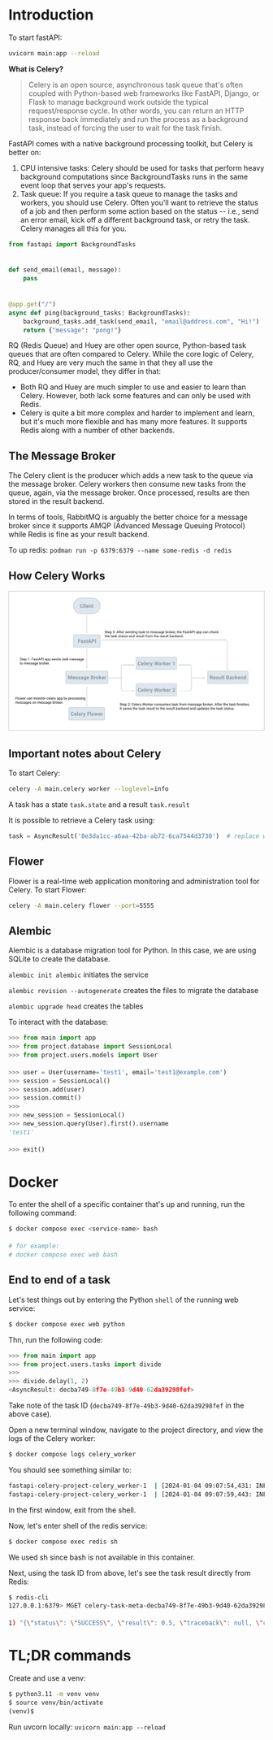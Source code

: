 # Introduction
To start fastAPI:
```sh
uvicorn main:app --reload 
```

**What is Celery?**
> Celery is an open source, asynchronous task queue that's often coupled with Python-based web frameworks like FastAPI, Django, or Flask to manage background work outside the typical request/response cycle. In other words, you can return an HTTP response back immediately and run the process as a background task, instead of forcing the user to wait for the task finish.

FastAPI comes with a native background processing toolkit, but Celery is better on:

1. CPU intensive tasks: Celery should be used for tasks that perform heavy background computations since BackgroundTasks runs in the same event loop that serves your app's requests.
2. Task queue: If you require a task queue to manage the tasks and workers, you should use Celery. Often you'll want to retrieve the status of a job and then perform some action based on the status -- i.e., send an error email, kick off a different background task, or retry the task. Celery manages all this for you.


```python
from fastapi import BackgroundTasks


def send_email(email, message):
    pass


@app.get("/")
async def ping(background_tasks: BackgroundTasks):
    background_tasks.add_task(send_email, "email@address.com", "Hi!")
    return {"message": "pong!"}
```

RQ (Redis Queue) and Huey are other open source, Python-based task queues that are often compared to Celery. While the core logic of Celery, RQ, and Huey are very much the same in that they all use the producer/consumer model, they differ in that:
- Both RQ and Huey are much simpler to use and easier to learn than Celery. However, both lack some features and can only be used with Redis.
- Celery is quite a bit more complex and harder to implement and learn, but it's much more flexible and has many more features. It supports Redis along with a number of other backends.

## The Message Broker
The Celery client is the producer which adds a new task to the queue via the message broker. Celery workers then consume new tasks from the queue, again, via the message broker. Once processed, results are then stored in the result backend.

In terms of tools, RabbitMQ is arguably the better choice for a message broker since it supports AMQP (Advanced Message Queuing Protocol) while Redis is fine as your result backend.

To up redis: `podman run -p 6379:6379 --name some-redis -d redis`

## How Celery Works
![alt text](images/celery_schematics.png)

## Important notes about Celery
To start Celery:
```sh
celery -A main.celery worker --loglevel=info
```

A task has a state `task.state` and a result `task.result`

It is possible to retrieve a Celery task using:
```python
task = AsyncResult('8e3da1cc-a6aa-42ba-ab72-6ca7544d3730')  # replace with your UUID
```

## Flower
Flower is a real-time web application monitoring and administration tool for Celery. To start Flower:

```sh
celery -A main.celery flower --port=5555
```

## Alembic
Alembic is a database migration tool for Python. In this case, we are using SQLite to create the database.

`alembic init alembic` initiates the service

`alembic revision --autogenerate` creates the files to migrate the database

`alembic upgrade head` creates the tables

To interact with the database:

```python
>>> from main import app
>>> from project.database import SessionLocal
>>> from project.users.models import User

>>> user = User(username='test1', email='test1@example.com')
>>> session = SessionLocal()
>>> session.add(user)
>>> session.commit()
>>>
>>> new_session = SessionLocal()
>>> new_session.query(User).first().username
'test1'

>>> exit()
```

# Docker
To enter the shell of a specific container that's up and running, run the following command:

```sh
$ docker compose exec <service-name> bash

# for example:
# docker compose exec web bash
```

## End to end of a task
Let's test things out by entering the Python `shell` of the running web service:

```sh
$ docker compose exec web python
```

Thn, run the following code:

```python
>>> from main import app
>>> from project.users.tasks import divide
>>>
>>> divide.delay(1, 2)
<AsyncResult: decba749-8f7e-49b3-9d40-62da39298fef>
```

Take note of the task ID (`decba749-8f7e-49b3-9d40-62da39298fef` in the above case).

Open a new terminal window, navigate to the project directory, and view the logs of the Celery worker:

```sh
$ docker compose logs celery_worker
```

You should see something similar to:

```sh
fastapi-celery-project-celery_worker-1  | [2024-01-04 09:07:54,431: INFO/MainProcess] Task project.users.tasks.divide[decba749-8f7e-49b3-9d40-62da39298fef] received
fastapi-celery-project-celery_worker-1  | [2024-01-04 09:07:59,443: INFO/ForkPoolWorker-16] Task project.users.tasks.divide[decba749-8f7e-49b3-9d40-62da39298fef] succeeded in 5.009163563023321s: 0.5
```

In the first window, exit from the shell.

Now, let's enter shell of the redis service:

```sh
$ docker compose exec redis sh
```

We used sh since bash is not available in this container.

Next, using the task ID from above, let's see the task result directly from Redis:

```sh
$ redis-cli
127.0.0.1:6379> MGET celery-task-meta-decba749-8f7e-49b3-9d40-62da39298fef

1) "{\"status\": \"SUCCESS\", \"result\": 0.5, \"traceback\": null, \"children\": [], \"date_done\": \"2024-01-04T09:07:59.437565\", \"task_id\": \"decba749-8f7e-49b3-9d40-62da39298fef\"}"
```

# TL;DR commands
Create and use a venv:
```sh
$ python3.11 -m venv venv
$ source venv/bin/activate
(venv)$
```

Run uvcorn locally: `uvicorn main:app --reload`